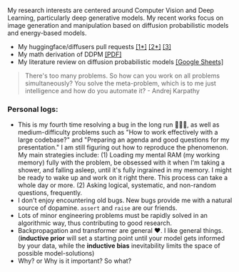 My research interests are centered around Computer Vision and Deep Learning, particularly deep generative models. My recent works focus on image generation and manipulation based on diffusion probabilistic models and energy-based models.
- My huggingface/diffusers pull requests [[1*]](https://github.com/huggingface/diffusers/pull/2665) [[2*]](https://github.com/huggingface/diffusers/tree/main/examples/community#ddim-noise-comparative-analysis-pipeline) [[3]](https://github.com/huggingface/diffusers/pull/2058)
- My math derivation of DDPM [[PDF]](https://github.com/aengusng8/aengusng8/blob/main/Math_derivation__DDPM.pdf)
- My literature review on diffusion probabilistic models [[Google Sheets]](https://docs.google.com/spreadsheets/d/1fIBhi6Ebc2GxKqrLhFgswHathmu2kdj5d7OHZFb5M2M/edit?usp=sharing)

> There's too many problems. So how can you work on all problems simultaneously? You solve the meta-problem, which is to me just intelligence and how do you automate it? - Andrej Karpathy

### Personal logs: 
- This is my fourth time resolving a bug in the long run 🏃‍♂️🏃, as well as medium-difficulty problems such as "How to work effectively with a large codebase?" and "Preparing an agenda and good questions for my presentation." I am still figuring out how to reproduce the phenomenon. My main strategies include: (1) Loading my mental RAM (my working memory) fully with the problem, be obsessed with it when I'm taking a shower, and falling asleep, until it's fully ingrained in my memory. I might be ready to wake up and work on it right there. This process can take a whole day or more. (2) Asking logical, systematic, and non-random questions, frequently.
- I don't enjoy encountering old bugs. New bugs provide me with a natural source of dopamine. `assert` and `raise` are our friends.
- Lots of minor engineering problems must be rapidly solved in an algorithmic way, thus contributing to good research.
- Backpropagation and transformer are general ❤️. I like general things. (**inductive prior** will set a starting point until your model gets informed by your data, while the **inductive bias** inevitability limits the space of possible model-solutions)
- Why? or Why is it important? So what?
